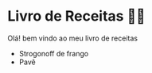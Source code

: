 # Livro de Receitas :woman_cook: 

Olá! bem vindo ao meu livro de receitas 

- Strogonoff de frango
- Pavê